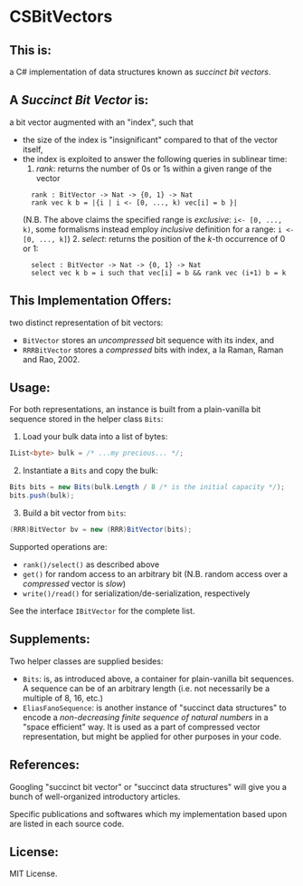 CSBitVectors
============

This is:
---
a C# implementation of data structures known as _succinct bit vectors_.

A _Succinct Bit Vector_ is:
---
a bit vector augmented with an "index", such that
- the size of the index is "insignificant" compared to that of the vector itself,
- the index is exploited to answer the following queries in sublinear time:
  1. _rank_: returns the number of 0s or 1s within a given range of the vector   
    ```
      rank : BitVector -> Nat -> {0, 1} -> Nat
      rank vec k b = |{i | i <- [0, ..., k) vec[i] = b }|
    ```
    (N.B. The above claims the specified range is _exclusive_: `i<- [0, ..., k)`,
     some formalisms instead employ _inclusive_ definition for a range: `i <- [0, ..., k]`)
  2. _select_: returns the position of the _k_-th occurrence of 0 or 1: 
    ````
      select : BitVector -> Nat -> {0, 1} -> Nat
      select vec k b = i such that vec[i] = b && rank vec (i+1) b = k
    ````

This Implementation Offers:
---
two distinct representation of bit vectors:

- `BitVector` stores an _uncompressed_ bit sequence with its index, and
- `RRRBitVector` stores a _compressed_ bits with index, a la Raman, Raman and Rao, 2002.

Usage:
---
For both representations, an instance is built from a plain-vanilla bit sequence
stored in the helper class `Bits`:

1. Load your bulk data into a list of bytes: 
  ```cs
  IList<byte> bulk = /* ...my precious... */;
  ```
2. Instantiate a `Bits` and copy the bulk:
  ```cs
  Bits bits = new Bits(bulk.Length / 8 /* is the initial capacity */);
  bits.push(bulk);
  ```
3. Build a bit vector from `bits`:
  ```cs
  (RRR)BitVector bv = new (RRR)BitVector(bits);
  ```

Supported operations are:

- `rank()/select()` as described above
- `get()` for random access to an arbitrary bit (N.B. random access over a _compressed_ vector is _slow_)
- `write()/read()` for serialization/de-serialization, respectively

See the interface `IBitVector` for the complete list.

Supplements:
---
Two helper classes are supplied besides:

- `Bits`: is, as introduced above, a container for plain-vanilla bit sequences.
  A sequence can be of an arbitrary length (i.e. not necessarily be a multiple of 8, 16, etc.)
- `EliasFanoSequence`: is another instance of "succinct data structures" to encode a
  _non-decreasing_ _finite_ _sequence_ _of_ _natural_ _numbers_ in a "space efficient" way.
  It is used as a part of compressed vector representation, but might be applied for other purposes in your code.

References:
---
Googling "succinct bit vector" or "succinct data structures" will give you a bunch of
well-organized introductory articles.

Specific publications and softwares which my implementation based upon are
listed in each source code.

License:
---
MIT License.

